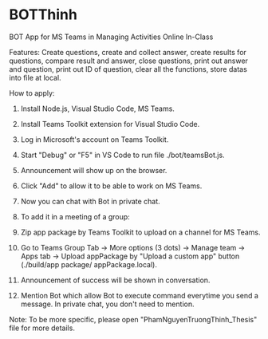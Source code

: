 # BOTThinh
BOT App for MS Teams in Managing Activities Online In-Class

Features: Create questions, create and collect answer, create results for questions, compare result and answer, close questions, print out answer and question, print out ID of question, clear all the functions, store datas into file at local.

How to apply:
1. Install Node.js, Visual Studio Code, MS Teams.
2. Install Teams Toolkit extension for Visual Studio Code.
3. Log in Microsoft's account on Teams Toolkit. 
4. Start "Debug" or "F5" in VS Code to run file ./bot/teamsBot.js.
5. Announcement will show up on the browser.
6. Click "Add" to allow it to be able to work on MS Teams.
7. Now you can chat with Bot in private chat.

4. To add it in a meeting of a group:
5. Zip app package by Teams Toolkit to upload on a channel for MS Teams.
6. Go to Teams Group Tab -> More options (3 dots) -> Manage team -> Apps tab -> Upload appPackage by "Upload a custom app" button (./build/app package/ appPackage.local).
7. Announcement of success will be shown in conversation.
8. Mention Bot which allow Bot to execute command everytime you send a message. In private chat, you don't need to mention.

Note: To be more specific, please open "PhamNguyenTruongThinh_Thesis" file for more details.
